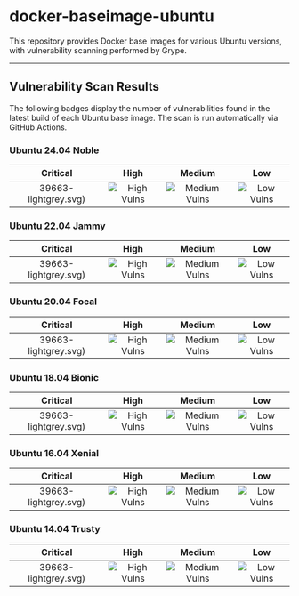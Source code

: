 # docker-baseimage-ubuntu

This repository provides Docker base images for various Ubuntu versions, with vulnerability scanning performed by Grype.

---

## Vulnerability Scan Results

The following badges display the number of vulnerabilities found in the latest build of each Ubuntu base image. The scan is run automatically via GitHub Actions.

### Ubuntu 24.04 Noble

| Critical | High | Medium | Low |
|:---:|:---:|:---:|:---:|
39663-lightgrey.svg) | ![High Vulns](https://img.shields.io/badge/0-brightgreen.svg) | ![Medium Vulns](https://img.shields.io/badge/0-brightgreen.svg) | ![Low Vulns](https://img.shields.io/badge/0-brightgreen.svg) |

### Ubuntu 22.04 Jammy

| Critical | High | Medium | Low |
|:---:|:---:|:---:|:---:|
39663-lightgrey.svg) | ![High Vulns](https://img.shields.io/badge/0-brightgreen.svg) | ![Medium Vulns](https://img.shields.io/badge/0-brightgreen.svg) | ![Low Vulns](https://img.shields.io/badge/0-brightgreen.svg) |

### Ubuntu 20.04 Focal

| Critical | High | Medium | Low |
|:---:|:---:|:---:|:---:|
39663-lightgrey.svg) | ![High Vulns](https://img.shields.io/badge/0-brightgreen.svg) | ![Medium Vulns](https://img.shields.io/badge/0-brightgreen.svg) | ![Low Vulns](https://img.shields.io/badge/0-brightgreen.svg) |

### Ubuntu 18.04 Bionic

| Critical | High | Medium | Low |
|:---:|:---:|:---:|:---:|
39663-lightgrey.svg) | ![High Vulns](https://img.shields.io/badge/0-brightgreen.svg) | ![Medium Vulns](https://img.shields.io/badge/0-brightgreen.svg) | ![Low Vulns](https://img.shields.io/badge/0-brightgreen.svg) |

### Ubuntu 16.04 Xenial

| Critical | High | Medium | Low |
|:---:|:---:|:---:|:---:|
39663-lightgrey.svg) | ![High Vulns](https://img.shields.io/badge/0-brightgreen.svg) | ![Medium Vulns](https://img.shields.io/badge/0-brightgreen.svg) | ![Low Vulns](https://img.shields.io/badge/0-brightgreen.svg) |

### Ubuntu 14.04 Trusty

| Critical | High | Medium | Low |
|:---:|:---:|:---:|:---:|
39663-lightgrey.svg) | ![High Vulns](https://img.shields.io/badge/0-brightgreen.svg) | ![Medium Vulns](https://img.shields.io/badge/0-brightgreen.svg) | ![Low Vulns](https://img.shields.io/badge/0-brightgreen.svg) |
